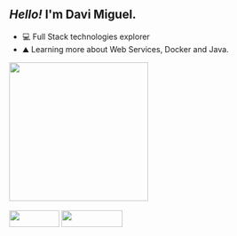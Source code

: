 ## ***Hello!*** I'm Davi Miguel.

- 💻 Full Stack technologies explorer
- ⛰️ Learning more about Web Services, Docker and Java.

 <div >
  <a href="https://github.com/davi-miguel-sm" >
  <img height="250rem" src="https://github-readme-stats.vercel.app/api/top-langs/?username=davi-miguel-sm&layout=compact&langs_count=10&theme=chartreuse-dark"/>
 </div>
 <br>
 <div>
  <a href = "mailto:davi.miguel2020@gmail.com"><img height="30" width="90" src="https://img.shields.io/badge/-Gmail-%23333?style=for-the-badge&logo=gmail&logoColor=red" target="_blank"></a>
  <a href="https://www.linkedin.com/in/dev-dmiguelsm/" target="_blank"><img height="30" width="110" src="https://img.shields.io/badge/-LinkedIn-%230077B5?style=for-the-badge&logo=linkedin&logoColor=white" target="_blank"></a>
 </div>
